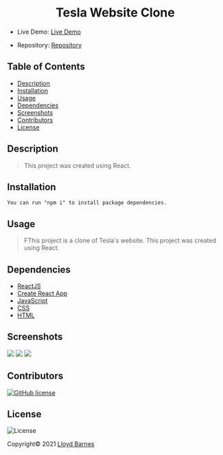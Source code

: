 <div align="center">

# Tesla Website Clone

</div>

- Live Demo: [Live Demo](https://lbarnes86.github.io/tesla-clone/)

- Repository: [Repository](https://github.com/lbarnes86/tesla-clone)

## Table of Contents

- [Description](#description)
- [Installation](#installation)
- [Usage](#usage)
- [Dependencies](#dependencies)
- [Screenshots](#screenshots)
- [Contributors](#contributors)
- [License](#license)

## Description

>This project was created using React.

## Installation

```
You can run "npm i" to install package dependencies.

```

## Usage

>FThis project is a clone of Tesla's website. This project was created using React.

## Dependencies

- [ReactJS](https://reactjs.org/)
- [Create React App](https://create-react-app.dev/docs/deployment/#github-pages)
- [JavaScript](https://www.javascript.com/)  
- [CSS](https://www.w3schools.com/css/css_intro.asp) 
- [HTML](https://html.com/) 

## Screenshots

<img src="https://user-images.githubusercontent.com/70309736/138198964-d9b441fb-a906-482d-9ec2-2b80cb343a6b.png">

<img src="https://user-images.githubusercontent.com/70309736/138198971-512ca152-aac7-4281-bbeb-514e563abf1f.png">

<img src="https://user-images.githubusercontent.com/70309736/138199025-22943ed4-3b61-4c51-8048-24cc5f74538e.png">


## Contributors

[![GitHub license](https://img.shields.io/badge/Made%20by-Lloyd%20Barnes-ab8c9b?style=flat&logo=github)](https://github.com/lbarnes86)

## License

![License](https://img.shields.io/badge/license-MIT-green")


Copyright© 2021 [Lloyd Barnes](https://lbarnes86.github.io/react-portfolio/)